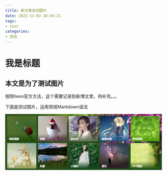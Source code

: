 ```yaml
---
title: 新文章测试图片
date: 2022-11-03 10:34:21
tags: 
- test
categories: 
- 其他
---
```




# 我是标题

## 本文是为了测试图片

按照hexo官方方法，这个需要记录到新博文里，待补充。。。

下面是测试图片，运用常规Markdown语法

![测试图片](新文章测试图片/1.png)